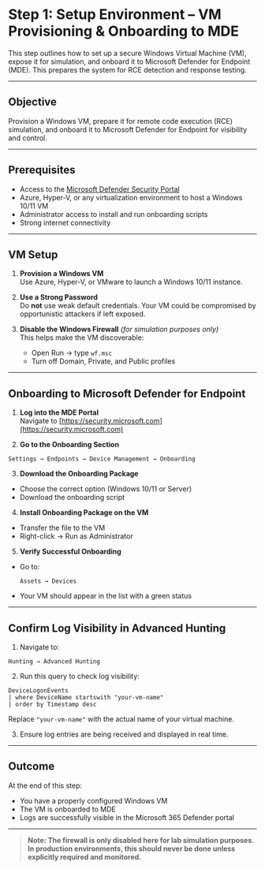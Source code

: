 # Step 1: Setup Environment – VM Provisioning & Onboarding to MDE

This step outlines how to set up a secure Windows Virtual Machine (VM), expose it for simulation, and onboard it to Microsoft Defender for Endpoint (MDE). This prepares the system for RCE detection and response testing.

---

## Objective

Provision a Windows VM, prepare it for remote code execution (RCE) simulation, and onboard it to Microsoft Defender for Endpoint for visibility and control.

---

## Prerequisites

- Access to the [Microsoft Defender Security Portal](https://security.microsoft.com)
- Azure, Hyper-V, or any virtualization environment to host a Windows 10/11 VM
- Administrator access to install and run onboarding scripts
- Strong internet connectivity

---

## VM Setup

1. **Provision a Windows VM**  
   Use Azure, Hyper-V, or VMware to launch a Windows 10/11 instance.

2. **Use a Strong Password**  
   Do **not** use weak default credentials. Your VM could be compromised by opportunistic attackers if left exposed.

3. **Disable the Windows Firewall** *(for simulation purposes only)*  
   This helps make the VM discoverable:
   - Open Run → type `wf.msc`
   - Turn off Domain, Private, and Public profiles

---

## Onboarding to Microsoft Defender for Endpoint

1. **Log into the MDE Portal**  
   Navigate to [https://security.microsoft.com](https://security.microsoft.com)

2. **Go to the Onboarding Section**  
```
Settings → Endpoints → Device Management → Onboarding
````

3. **Download the Onboarding Package**  
- Choose the correct option (Windows 10/11 or Server)
- Download the onboarding script

4. **Install Onboarding Package on the VM**  
- Transfer the file to the VM
- Right-click → Run as Administrator

5. **Verify Successful Onboarding**  
- Go to:
  ```
  Assets → Devices
  ```
- Your VM should appear in the list with a green status

---

## Confirm Log Visibility in Advanced Hunting

1. Navigate to:
````
Hunting → Advanced Hunting
````

2. Run this query to check log visibility:

```kql
DeviceLogonEvents
| where DeviceName startswith "your-vm-name"
| order by Timestamp desc
````

Replace `"your-vm-name"` with the actual name of your virtual machine.

3. Ensure log entries are being received and displayed in real time.

---

## Outcome

At the end of this step:

* You have a properly configured Windows VM
* The VM is onboarded to MDE
* Logs are successfully visible in the Microsoft 365 Defender portal

---

> **Note: The firewall is only disabled here for lab simulation purposes. In production environments, this should never be done unless explicitly required and monitored.**

